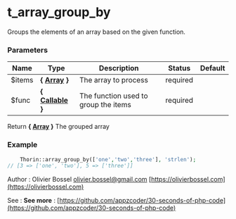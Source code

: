 # t_array_group_by

Groups the elements of an array based on the given function.


### Parameters
Name  |  Type  |  Description  |  Status  |  Default
------------  |  ------------  |  ------------  |  ------------  |  ------------
$items  |  **{ [Array](http://php.net/manual/en/language.types.array.php) }**  |  The array to process  |  required  |
$func  |  **{ [Callable](http://php.net/manual/en/language.types.callable.php) }**  |  The function used to group the items  |  required  |

Return **{ [Array](http://php.net/manual/en/language.types.array.php) }** The grouped array

### Example
```php
	Thorin::array_group_by(['one','two','three'], 'strlen');
// [3 => ['one', 'two'], 5 => ['three']]
```
Author : Olivier Bossel [olivier.bossel@gmail.com](mailto:olivier.bossel@gmail.com) [https://olivierbossel.com](https://olivierbossel.com)

See : **See more** : [https://github.com/appzcoder/30-seconds-of-php-code](https://github.com/appzcoder/30-seconds-of-php-code)